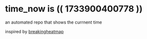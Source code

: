 # time_now is (( 1733900400778 ))

an automated repo that shows the currnent time

inspired by [breakingheatmap](https://github.com/breakingheatmap/breakingheatmap)